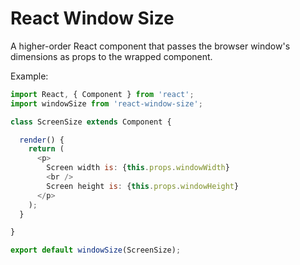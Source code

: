 # React Window Size

A higher-order React component that passes the browser window's dimensions as props to the wrapped component.

Example:

```javascript
import React, { Component } from 'react';
import windowSize from 'react-window-size';

class ScreenSize extends Component {

  render() {
    return (
      <p>
        Screen width is: {this.props.windowWidth}
        <br />
        Screen height is: {this.props.windowHeight}
      </p>
    );
  }

}

export default windowSize(ScreenSize);
```
